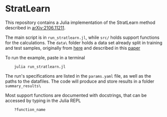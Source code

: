# StratLearn

This repository contains a Julia implementation of the StratLearn method described in
[arXiv:2106.11211](https://ui.adsabs.harvard.edu/abs/2021arXiv210611211A/abstract).

The main script is in `run_stratlearn.jl`, while `src/` holds support functions for the calculations.
The `data\` folder holds a data set already split in training and test samples, originally from 
[here](https://github.com/nataliastylianou/Photo-z/tree/main) and described in this 
[paper](https://ui.adsabs.harvard.edu/abs/2022PASP..134d4501S/abstract)

To run the example, paste in a terminal
```
    julia run_stratlearn.jl
```

The run's specifications are listed in the `params.yaml` file, as well as the paths to the datafiles.
The code will produce and store results in a folder `summary_results\`

Most support functions are documented with docstrings, that can be accessed by typing in the Julia REPL
```
    ?function_name
```

